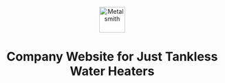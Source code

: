 <p align="center">
  <a href="https://www.metalsmith.io">
    <img alt="Metalsmith" src="https://www.glinka.co/assets/images/metalsmith-logo-bug.png" width="60" />
  </a>
</p>
<h1 align="center">
  Company Website for Just Tankless Water Heaters
</h1>

